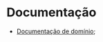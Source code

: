 # Documentação

- [Documentação de domínio](https://github.com/frbatist/VemDoBem.Api/blob/master/Documentacao/Dominio.md);

